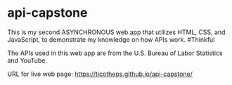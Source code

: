 # api-capstone

This is my second ASYNCHRONOUS web app that utilizes HTML, CSS, and JavaScript,
to demonstrate my knowledge on how APIs work. #Thinkful

The APIs used in this web app are from the U.S. Bureau of Labor Statistics and
YouTube.

URL for live web page: https://ticotheps.github.io/api-capstone/
